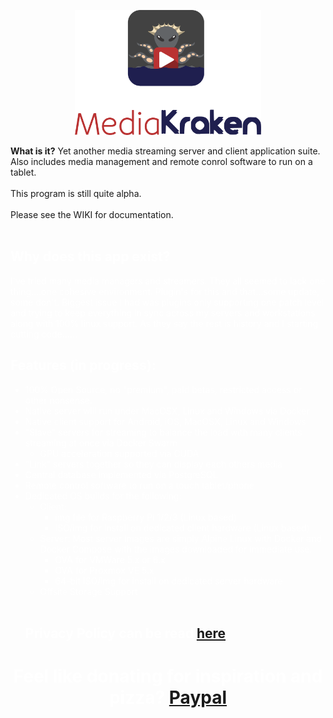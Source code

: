 <p align="center"><img src="art/K1.png" alt="Media Kraken" height="200px"></p>

<B>What is it?</B>
Yet another media streaming server and client application suite. Also includes media management and remote conrol software to run on a tablet.<BR>
<BR>
This program is still quite alpha.<BR>
<BR>
Please see the WIKI for documentation.<BR>
<BR>
<div class="row-fluid">
  <div class="col-sm-12">
    <div class="col-sm-8 col-sm-offset-2">
    <h2 style="color:white;">Why does this app exist?</h2>
    <p style="color:white;" class="indent">I've tried many media managers and streamers. They all seemed to lack one thing....one cohesive environment. Plugin's for this and that...some update, some don't. Biggest issue I had was plugins only supporting one patch level and trying to keep everything in sync across my servers and workstations along with 100% linux support. As they say the rest is history and I starting cutting code......</p>
<h2 style="color:white;">Features (in progress):</h2>
<UL style="color:white">
<LI>100% Open Source, no "premium", paid betas, restricted access or other nonsense.
<LI>Native server will run under MacOSX, Linux and Windows via Docker
<LI>Native client support for Android, iOS, MacOSX, Linux and Windows
<LI>"Slave" servers for streaming to balance the load with many clients streaming at once via Docker Swarm
	<ul>
	<li>GPU acceleration supported via CUDA
	</ul>
<li>"Link" servers together so they can display each others media
<LI>Central database implemented via PostgreSQL
<li>Remote control software to run on a touch tablet/phone
<LI>Dedicated OS builds for the following:
<ul>
<LI>Client:
    <UL>
    <li>img file for Raspberry Pi 1/2/3 (Linux based)
    <li>ISO/img for install on dedicated client hardware (Linux based)
    </UL>
<LI>Server: Most server images are simply Alpine Linux with Docker and Docker Compose with the images downloaded for immediate use.
    <UL>
    <li>OVA for VMWare 5.x or 6.x
    <li>OVA for Proxmox VE 5.x
    <li>64-bit ISO/img for install on dedicated server hardware
    </ul>
<li>Offsite Storage Support
</u>
</UL>
<BR>
<h2 style="color:white";>Privacy Policy can be read <a href="http://www.mediakraken.org/privacy.html">here</a></h2>
    </div>
  </div>
</div>
<h1 align="center" style="color:white;">Feel like donating for inspiration and pizza?  <a href="http://PayPal.Me/SpootDev">Paypal</a></h1>
</div>
